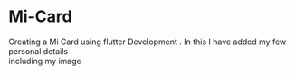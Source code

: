 # Mi-Card

Creating a Mi Card using flutter Development .
In this I have added my few personal details <br> including my image <br>
